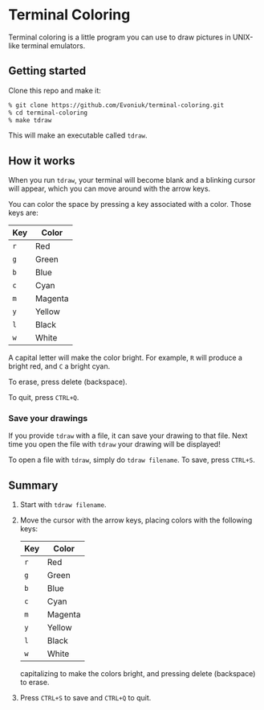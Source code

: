 # Terminal Coloring

Terminal coloring is a little program you can use to draw pictures in UNIX-like terminal emulators.

## Getting started

Clone this repo and make it:

```zsh
% git clone https://github.com/Evoniuk/terminal-coloring.git
% cd terminal-coloring
% make tdraw
```

This will make an executable called `tdraw`.

## How it works

When you run `tdraw`, your terminal will become blank and a blinking cursor will appear, which you can move around with the arrow keys.

You can color the space by pressing a key associated with a color. Those keys are:

| Key   | Color   |
| ----- | ------- |
| `r`   | Red     |
| `g`   | Green   |
| `b`   | Blue    |
| `c`   | Cyan    |
| `m`   | Magenta |
| `y`   | Yellow  |
| `l`   | Black   |
| `w`   | White   |

A capital letter will make the color bright. For example, `R` will produce a bright red, and `C` a bright cyan.

To erase, press delete (backspace).

To quit, press `CTRL+Q`.

### Save your drawings

If you provide `tdraw` with a file, it can save your drawing to that file. Next time you open the file with `tdraw` your drawing will be displayed!

To open a file with `tdraw`, simply do `tdraw filename`. To save, press `CTRL+S`.

## Summary

1. Start with `tdraw filename`.
2. Move the cursor with the arrow keys, placing colors with the following keys:

    | Key   | Color   |
    | ----- | ------- |
    | `r`   | Red     |
    | `g`   | Green   |
    | `b`   | Blue    |
    | `c`   | Cyan    |
    | `m`   | Magenta |
    | `y`   | Yellow  |
    | `l`   | Black   |
    | `w`   | White   |

    capitalizing to make the colors bright, and pressing delete (backspace) to erase.
3. Press `CTRL+S` to save and `CTRL+Q` to quit.
